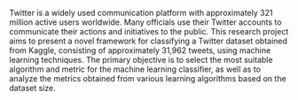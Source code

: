 Twitter is a widely used communication platform with approximately 321 million active users worldwide. Many officials use their Twitter accounts to communicate their actions and initiatives
to the public. This research project aims to present a novel framework for classifying a Twitter dataset obtained from Kaggle, consisting of approximately 31,962 tweets, using machine
learning techniques. The primary objective is to select the most suitable algorithm and metric for the machine learning classifier, as well as to analyze the metrics obtained from various learning
algorithms based on the dataset size.
